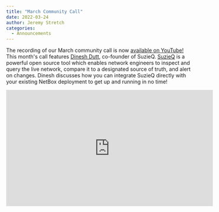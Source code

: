 ```yaml
---
title: "March Community Call"
date: 2022-03-24
author: Jeremy Stretch
categories:
  - Announcements
---
```


The recording of our March community call is now [available on YouTube!](https://www.youtube.com/watch?v=1UDRUpXrh5Y) This month's call features [Dinesh Dutt](https://www.stardustsystems.net/about/), co-founder of SuzieQ. [SuzieQ](https://www.stardustsystems.net/suzieq/) is a powerful open source tool which enables network engineers to inspect and query the live network, compare it to a designated source of truth, and alert on changes. Dinesh discusses how you can integrate SuzieQ directly with your existing NetBox deployment to get up and running in no time!

<iframe width="560" height="315" src="https://www.youtube.com/embed/1UDRUpXrh5Y" title="YouTube video player" frameborder="0" allow="accelerometer; autoplay; clipboard-write; encrypted-media; gyroscope; picture-in-picture" allowfullscreen></iframe>

